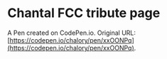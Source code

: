 # Chantal FCC tribute page

A Pen created on CodePen.io. Original URL: [https://codepen.io/chalory/pen/xxOONPq](https://codepen.io/chalory/pen/xxOONPq).


